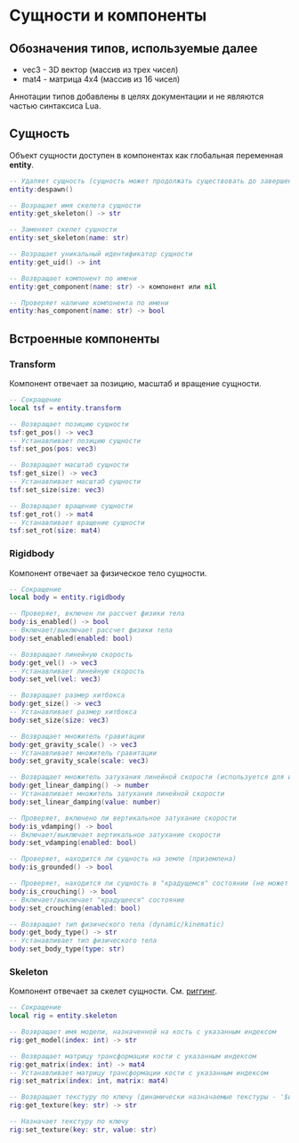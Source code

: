 # Сущности и компоненты

## Обозначения типов, используемые далее

- vec3 - 3D вектор (массив из трех чисел)
- mat4 - матрица 4x4 (массив из 16 чисел)

Аннотации типов добавлены в целях документации и не являются частью синтаксиса
Lua.

## Сущность

Объект сущности доступен в компонентах как глобальная переменная **entity**.

```lua
-- Удаляет сущность (сущность может продолжать существовать до завершения кадра, но не будет отображена в этом кадре)
entity:despawn()

-- Возращает имя скелета сущности
entity:get_skeleton() -> str

-- Заменяет скелет сущности
entity:set_skeleton(name: str)

-- Возращает уникальный идентификатор сущности
entity:get_uid() -> int

-- Возвращает компонент по имени
entity:get_component(name: str) -> компонент или nil

-- Проверяет наличие компонента по имени
entity:has_component(name: str) -> bool
```

## Встроенные компоненты

### Transform

Компонент отвечает за позицию, масштаб и вращение сущности.

```lua
-- Сокращение
local tsf = entity.transform

-- Возвращает позицию сущности
tsf:get_pos() -> vec3
-- Устанавливает позицию сущности
tsf:set_pos(pos: vec3)

-- Возвращает масштаб сущности
tsf:get_size() -> vec3
-- Устанавливает масштаб сущности
tsf:set_size(size: vec3)

-- Возвращает вращение сущности
tsf:get_rot() -> mat4
-- Устанавливает вращение сущности
tsf:set_rot(size: mat4)
```

### Rigidbody

Компонент отвечает за физическое тело сущности.

```lua
-- Сокращение
local body = entity.rigidbody

-- Проверяет, включен ли рассчет физики тела
body:is_enabled() -> bool
-- Включает/выключает рассчет физики тела
body:set_enabled(enabled: bool)

-- Возвращает линейную скорость
body:get_vel() -> vec3
-- Устанавливает линейную скорость
body:set_vel(vel: vec3)

-- Возвращает размер хитбокса
body:get_size() -> vec3
-- Устанавливает размер хитбокса
body:set_size(size: vec3)

-- Возвращает множитель гравитации
body:get_gravity_scale() -> vec3
-- Устанавливает множитель гравитации
body:set_gravity_scale(scale: vec3)

-- Возвращает множитель затухания линейной скорости (используется для имитации сопротивления воздуха и трения)
body:get_linear_damping() -> number
-- Устанавливает множитель затухания линейной скорости
body:set_linear_damping(value: number)

-- Проверяет, включено ли вертикальное затухание скорости
body:is_vdamping() -> bool
-- Включает/выключает вертикальное затухание скорости
body:set_vdamping(enabled: bool)

-- Проверяет, находится ли сущность на земле (приземлена)
body:is_grounded() -> bool

-- Проверяет, находится ли сущность в "крадущемся" состоянии (не может упасть с блоков)
body:is_crouching() -> bool
-- Включает/выключает "крадущееся" состояние
body:set_crouching(enabled: bool)

-- Возвращает тип физического тела (dynamic/kinematic)
body:get_body_type() -> str
-- Устанавливает тип физического тела
body:set_body_type(type: str)
```

### Skeleton

Компонент отвечает за скелет сущности. См. [риггинг](../rigging.md).

```lua
-- Сокращение
local rig = entity.skeleton

-- Возвращает имя модели, назначенной на кость с указанным индексом
rig:get_model(index: int) -> str

-- Возвращает матрицу трансформации кости с указанным индексом
rig:get_matrix(index: int) -> mat4
-- Устанавливает матрицу трансформации кости с указанным индексом
rig:set_matrix(index: int, matrix: mat4)

-- Возвращает текстуру по ключу (динамически назначаемые текстуры - '$имя')
rig:get_texture(key: str) -> str

-- Назначает текстуру по ключу
rig:set_texture(key: str, value: str)
```
